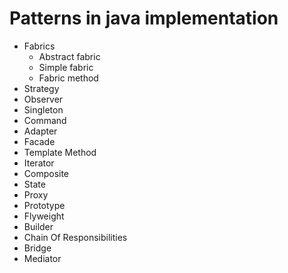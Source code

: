 # Patterns in java implementation

- Fabrics
  - Abstract fabric
  - Simple fabric
  - Fabric method
- Strategy
- Observer
- Singleton
- Command
- Adapter
- Facade
- Template Method
- Iterator
- Composite
- State
- Proxy
- Prototype
- Flyweight
- Builder
- Chain Of Responsibilities 
- Bridge
- Mediator